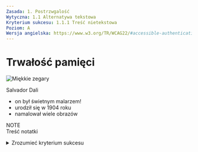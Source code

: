 ```yaml
---
Zasada: 1. Postrzwgalość
Wytyczna: 1.1 Alternatywa tekstowa
Kryterium sukcesu: 1.1.1 Treść nietekstowa
Poziom: A
Wersja angielska: https://www.w3.org/TR/WCAG22/#accessible-authentication
---
```

# Trwałość pamięci

![Miękkie zegary](https://user-images.githubusercontent.com/8331614/215898827-61908788-5418-47ec-9007-82bb82351d26.png)

Salvador Dali
- on był świetnym malarzem!
- urodził się w 1904 roku
- namalował wiele obrazów

NOTE  
Treść notatki

<details>
    <summary>Zrozumieć kryterium sukcesu</summary>
    To są szczegóły informacji o kryterium sukcesu, które trzeba zrozumieć.
</details>
